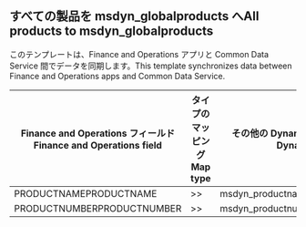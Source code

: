 ## <a name="all-products-to-msdyn_globalproducts"></a><span data-ttu-id="2e5bb-101">すべての製品を msdyn_globalproducts へ</span><span class="sxs-lookup"><span data-stu-id="2e5bb-101">All products to msdyn_globalproducts</span></span>

<span data-ttu-id="2e5bb-102">このテンプレートは、Finance and Operations アプリと Common Data Service 間でデータを同期します。</span><span class="sxs-lookup"><span data-stu-id="2e5bb-102">This template synchronizes data between Finance and Operations apps and Common Data Service.</span></span>

<span data-ttu-id="2e5bb-103">Finance and Operations フィールド</span><span class="sxs-lookup"><span data-stu-id="2e5bb-103">Finance and Operations field</span></span> | <span data-ttu-id="2e5bb-104">タイプのマッピング</span><span class="sxs-lookup"><span data-stu-id="2e5bb-104">Map type</span></span> | <span data-ttu-id="2e5bb-105">その他の Dynamics 365 フィールド</span><span class="sxs-lookup"><span data-stu-id="2e5bb-105">Other Dynamics 365 field</span></span> | <span data-ttu-id="2e5bb-106">既定値</span><span class="sxs-lookup"><span data-stu-id="2e5bb-106">Default value</span></span>
---|---|---|---
<span data-ttu-id="2e5bb-107">PRODUCTNAME</span><span class="sxs-lookup"><span data-stu-id="2e5bb-107">PRODUCTNAME</span></span> | >> | <span data-ttu-id="2e5bb-108">msdyn_productname</span><span class="sxs-lookup"><span data-stu-id="2e5bb-108">msdyn_productname</span></span> | 
<span data-ttu-id="2e5bb-109">PRODUCTNUMBER</span><span class="sxs-lookup"><span data-stu-id="2e5bb-109">PRODUCTNUMBER</span></span> | >> | <span data-ttu-id="2e5bb-110">msdyn_productnumber</span><span class="sxs-lookup"><span data-stu-id="2e5bb-110">msdyn_productnumber</span></span> | 
